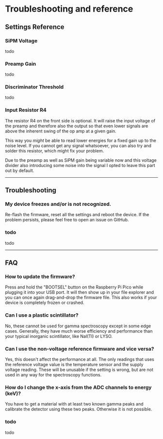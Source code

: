 # Troubleshooting and reference

## Settings Reference

### SiPM Voltage

todo

### Preamp Gain

todo

### Discriminator Threshold

todo

### Input Resistor R4

The resistor R4 on the front side is optional. It will raise the input voltage of the preamp and therefore also the output so that even lower signals are above the inherent swing of the op amp at a given gain.

This way you _might_ be able to read lower energies for a fixed gain up to the noise level. If you cannot get any signal whatsoever, you can also try and solder this resistor, which might fix your problem.

Due to the preamp as well as SiPM gain being variable now and this voltage divider also introducing some noise into the signal I opted to leave this part out by default.

---

## Troubleshooting

### My device freezes and/or is not recognized.

Re-flash the firmware, reset all the settings and reboot the device. If the problem persists, please feel free to open an issue on GitHub.

### todo

todo

---

## FAQ

### How to update the firmware?

Press and hold the "BOOTSEL" button on the Raspberry Pi Pico while plugging it into your USB port. It will then show up in your file explorer and you can once again drag-and-drop the firmware file. This also works if your device is completely frozen or crashed.

### Can I use a plastic scintillator?

No, these cannot be used for gamma spectroscopy except in some edge cases. Generally, they have much worse efficiency and performance than your typical inorganic scintillator, like NaI(Tl) or LYSO.

### Can I use the non-voltage reference firmware and vice versa?

Yes, this doesn't affect the performance at all. The only readings that uses the reference voltage value is the temperature sensor and the supply voltage reading. These will be unusable if the setting is wrong, but are not used in any way for the spectroscopy functions.

### How do I change the x-axis from the ADC channels to energy (keV)?

You have to get a material with at least two known gamma peaks and calibrate the detector using these two peaks. Otherwise it is not possible.

### todo

todo
